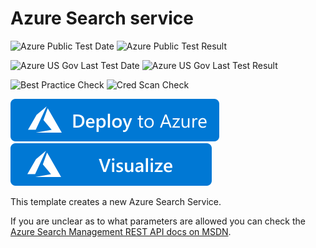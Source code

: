 # Azure Search service

![Azure Public Test Date](https://azurequickstartsservice.blob.core.windows.net/badges/101-azure-search-create/PublicLastTestDate.svg)
![Azure Public Test Result](https://azurequickstartsservice.blob.core.windows.net/badges/101-azure-search-create/PublicDeployment.svg)

![Azure US Gov Last Test Date](https://azurequickstartsservice.blob.core.windows.net/badges/101-azure-search-create/FairfaxLastTestDate.svg)
![Azure US Gov Last Test Result](https://azurequickstartsservice.blob.core.windows.net/badges/101-azure-search-create/FairfaxDeployment.svg)

![Best Practice Check](https://azurequickstartsservice.blob.core.windows.net/badges/101-azure-search-create/BestPracticeResult.svg)
![Cred Scan Check](https://azurequickstartsservice.blob.core.windows.net/badges/101-azure-search-create/CredScanResult.svg)

[![Deploy to Azure](https://raw.githubusercontent.com/Azure/azure-quickstart-templates/master/1-CONTRIBUTION-GUIDE/images/deploytoazure.svg?sanitize=true)](https://portal.azure.com/#create/Microsoft.Template/uri/https%3A%2F%2Fraw.githubusercontent.com%2FAzure%2Fazure-quickstart-templates%2Fmaster%2F101-azure-search-create%2Fazuredeploy.json)
[![Visualize](https://raw.githubusercontent.com/Azure/azure-quickstart-templates/master/1-CONTRIBUTION-GUIDE/images/visualizebutton.svg?sanitize=true)](http://armviz.io/#/?load=https%3A%2F%2Fraw.githubusercontent.com%2FAzure%2Fazure-quickstart-templates%2Fmaster%2F101-azure-search-create%2Fazuredeploy.json)

This template creates a new Azure Search Service.

If you are unclear as to what parameters are allowed you can check the [Azure Search Management REST API docs on MSDN](https://msdn.microsoft.com/en-us/library/azure/dn832687.aspx).


